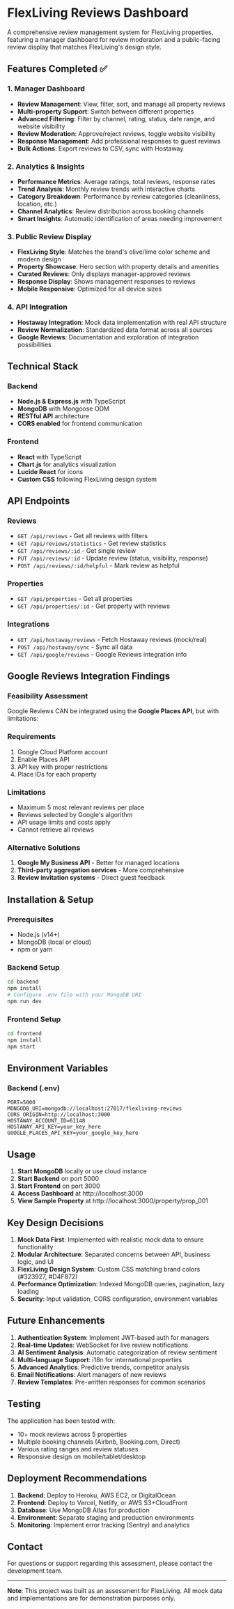 # FlexLiving Reviews Dashboard

A comprehensive review management system for FlexLiving properties, featuring a manager dashboard for review moderation and a public-facing review display that matches FlexLiving's design style.

## Features Completed ✅

### 1. Manager Dashboard
- **Review Management**: View, filter, sort, and manage all property reviews
- **Multi-property Support**: Switch between different properties
- **Advanced Filtering**: Filter by channel, rating, status, date range, and website visibility
- **Review Moderation**: Approve/reject reviews, toggle website visibility
- **Response Management**: Add professional responses to guest reviews
- **Bulk Actions**: Export reviews to CSV, sync with Hostaway

### 2. Analytics & Insights
- **Performance Metrics**: Average ratings, total reviews, response rates
- **Trend Analysis**: Monthly review trends with interactive charts
- **Category Breakdown**: Performance by review categories (cleanliness, location, etc.)
- **Channel Analytics**: Review distribution across booking channels
- **Smart Insights**: Automatic identification of areas needing improvement

### 3. Public Review Display
- **FlexLiving Style**: Matches the brand's olive/lime color scheme and modern design
- **Property Showcase**: Hero section with property details and amenities
- **Curated Reviews**: Only displays manager-approved reviews
- **Response Display**: Shows management responses to reviews
- **Mobile Responsive**: Optimized for all device sizes

### 4. API Integration
- **Hostaway Integration**: Mock data implementation with real API structure
- **Review Normalization**: Standardized data format across all sources
- **Google Reviews**: Documentation and exploration of integration possibilities

## Technical Stack

### Backend
- **Node.js & Express.js** with TypeScript
- **MongoDB** with Mongoose ODM
- **RESTful API** architecture
- **CORS enabled** for frontend communication

### Frontend
- **React** with TypeScript
- **Chart.js** for analytics visualization
- **Lucide React** for icons
- **Custom CSS** following FlexLiving design system

## API Endpoints

### Reviews
- `GET /api/reviews` - Get all reviews with filters
- `GET /api/reviews/statistics` - Get review statistics
- `GET /api/reviews/:id` - Get single review
- `PUT /api/reviews/:id` - Update review (status, visibility, response)
- `POST /api/reviews/:id/helpful` - Mark review as helpful

### Properties
- `GET /api/properties` - Get all properties
- `GET /api/properties/:id` - Get property with reviews

### Integrations
- `GET /api/hostaway/reviews` - Fetch Hostaway reviews (mock/real)
- `POST /api/hostaway/sync` - Sync all data
- `GET /api/google/reviews` - Google Reviews integration info

## Google Reviews Integration Findings

### Feasibility Assessment
Google Reviews CAN be integrated using the **Google Places API**, but with limitations:

### Requirements
1. Google Cloud Platform account
2. Enable Places API
3. API key with proper restrictions
4. Place IDs for each property

### Limitations
- Maximum 5 most relevant reviews per place
- Reviews selected by Google's algorithm
- API usage limits and costs apply
- Cannot retrieve all reviews

### Alternative Solutions
1. **Google My Business API** - Better for managed locations
2. **Third-party aggregation services** - More comprehensive
3. **Review invitation systems** - Direct guest feedback

## Installation & Setup

### Prerequisites
- Node.js (v14+)
- MongoDB (local or cloud)
- npm or yarn

### Backend Setup
```bash
cd backend
npm install
# Configure .env file with your MongoDB URI
npm run dev
```

### Frontend Setup
```bash
cd frontend
npm install
npm start
```

## Environment Variables

### Backend (.env)
```
PORT=5000
MONGODB_URI=mongodb://localhost:27017/flexliving-reviews
CORS_ORIGIN=http://localhost:3000
HOSTAWAY_ACCOUNT_ID=61148
HOSTAWAY_API_KEY=your_key_here
GOOGLE_PLACES_API_KEY=your_google_key_here
```

## Usage

1. **Start MongoDB** locally or use cloud instance
2. **Start Backend** on port 5000
3. **Start Frontend** on port 3000
4. **Access Dashboard** at http://localhost:3000
5. **View Sample Property** at http://localhost:3000/property/prop_001

## Key Design Decisions

1. **Mock Data First**: Implemented with realistic mock data to ensure functionality
2. **Modular Architecture**: Separated concerns between API, business logic, and UI
3. **FlexLiving Design System**: Custom CSS matching brand colors (#323927, #D4F872)
4. **Performance Optimization**: Indexed MongoDB queries, pagination, lazy loading
5. **Security**: Input validation, CORS configuration, environment variables

## Future Enhancements

1. **Authentication System**: Implement JWT-based auth for managers
2. **Real-time Updates**: WebSocket for live review notifications
3. **AI Sentiment Analysis**: Automatic categorization of review sentiment
4. **Multi-language Support**: i18n for international properties
5. **Advanced Analytics**: Predictive trends, competitor analysis
6. **Email Notifications**: Alert managers of new reviews
7. **Review Templates**: Pre-written responses for common scenarios

## Testing

The application has been tested with:
- 10+ mock reviews across 5 properties
- Multiple booking channels (Airbnb, Booking.com, Direct)
- Various rating ranges and review statuses
- Responsive design on mobile/tablet/desktop

## Deployment Recommendations

1. **Backend**: Deploy to Heroku, AWS EC2, or DigitalOcean
2. **Frontend**: Deploy to Vercel, Netlify, or AWS S3+CloudFront
3. **Database**: Use MongoDB Atlas for production
4. **Environment**: Separate staging and production environments
5. **Monitoring**: Implement error tracking (Sentry) and analytics

## Contact

For questions or support regarding this assessment, please contact the development team.

---

**Note**: This project was built as an assessment for FlexLiving. All mock data and implementations are for demonstration purposes only.